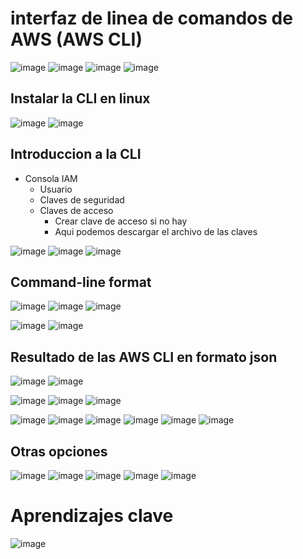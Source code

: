 # interfaz de linea de comandos de AWS (AWS CLI)

![image](https://user-images.githubusercontent.com/42829215/171681227-9e24bf30-4b36-40f3-87b0-2cccd08b4871.png)
![image](https://user-images.githubusercontent.com/42829215/171681287-f5d60855-bf6f-4580-a4f3-964af7639f31.png)
![image](https://user-images.githubusercontent.com/42829215/171681380-8dce4d6d-53c2-4f0c-87f1-ed869696a7aa.png)
![image](https://user-images.githubusercontent.com/42829215/171681397-429add08-7dea-4a34-97f1-878ccff1d6a1.png)

## Instalar la CLI en linux 

![image](https://user-images.githubusercontent.com/42829215/171681575-de2297a1-2de7-4ecb-9362-8a02cde6be9e.png)
![image](https://user-images.githubusercontent.com/42829215/171681664-a8752453-cdff-4158-b44b-cb81036daad1.png)

## Introduccion a la CLI 

- Consola IAM
  - Usuario
  - Claves de seguridad 
  - Claves de acceso 
    - Crear clave de acceso si no hay
    - Aqui podemos descargar el archivo de las claves 

![image](https://user-images.githubusercontent.com/42829215/171682229-15bbe79d-6f11-468a-bc50-854d43094d49.png)
![image](https://user-images.githubusercontent.com/42829215/171682246-3bad2b75-9a98-457d-a37d-ed68927c1eb0.png)
![image](https://user-images.githubusercontent.com/42829215/171682423-217322ae-aa94-4d64-ac9a-5e20f0bb5956.png)

## Command-line format

![image](https://user-images.githubusercontent.com/42829215/171691203-d68120b1-d6c8-4dc9-8286-07ec6f333fe7.png)
![image](https://user-images.githubusercontent.com/42829215/171691238-27134c2f-1064-4b24-8904-1ab1a380c06e.png)
![image](https://user-images.githubusercontent.com/42829215/171691397-9a041d91-2d1c-451a-b260-da05e5108c63.png)

![image](https://user-images.githubusercontent.com/42829215/171691636-5d9ecf1c-8220-46bb-9531-cceab6655e28.png)
![image](https://user-images.githubusercontent.com/42829215/171691697-53257c59-db56-4a5e-9058-18c9ce289fae.png)

## Resultado de las AWS CLI en formato json 

![image](https://user-images.githubusercontent.com/42829215/171692055-376c514b-423e-4094-a38f-8a5950c9df12.png)
![image](https://user-images.githubusercontent.com/42829215/171692091-7881b4c6-5d5f-45cc-b526-ff899fc3cef8.png)

![image](https://user-images.githubusercontent.com/42829215/171692695-8523f50d-fe65-4a31-8af2-d7fe01b2e6d8.png)
![image](https://user-images.githubusercontent.com/42829215/171692737-98a702ae-d3ba-4934-a3c5-a070d5d29950.png)
![image](https://user-images.githubusercontent.com/42829215/171692868-df3c72a6-5379-46e5-8a6f-344ede8c5b43.png)

![image](https://user-images.githubusercontent.com/42829215/171693246-191a360b-25ae-4406-b9b8-3169c6748d3f.png)
![image](https://user-images.githubusercontent.com/42829215/171693284-8e50f2e8-609b-4fa4-9566-d84849c22ca3.png)
![image](https://user-images.githubusercontent.com/42829215/171696601-7a8ebc15-217b-47b5-82aa-6f1816e17535.png)
![image](https://user-images.githubusercontent.com/42829215/171696619-20641e33-0643-4b4c-9cf7-b45724c9fe37.png)
![image](https://user-images.githubusercontent.com/42829215/171696797-cb31e5b2-6773-4e21-a95b-0d4f8dc8eb6c.png)
![image](https://user-images.githubusercontent.com/42829215/171696832-30a55040-3d07-4abe-8a42-c200045a71d1.png)

## Otras opciones
![image](https://user-images.githubusercontent.com/42829215/171696960-04b20f20-6453-41a7-97a2-8c6b05bfa217.png)
![image](https://user-images.githubusercontent.com/42829215/171696986-00fc882d-1303-49a2-923b-973001d990cc.png)
![image](https://user-images.githubusercontent.com/42829215/171697149-78fd05b6-8670-4842-955b-b5bc4318176f.png)
![image](https://user-images.githubusercontent.com/42829215/171697166-455be157-a447-4056-9ee1-70be4516a4a8.png)
![image](https://user-images.githubusercontent.com/42829215/171697288-10a113e6-2863-4be1-b55c-97c08c97715b.png)



# Aprendizajes clave
![image](https://user-images.githubusercontent.com/42829215/171697305-0f7ff6ed-8eff-4d3b-bb3b-f9ca0471713b.png)

